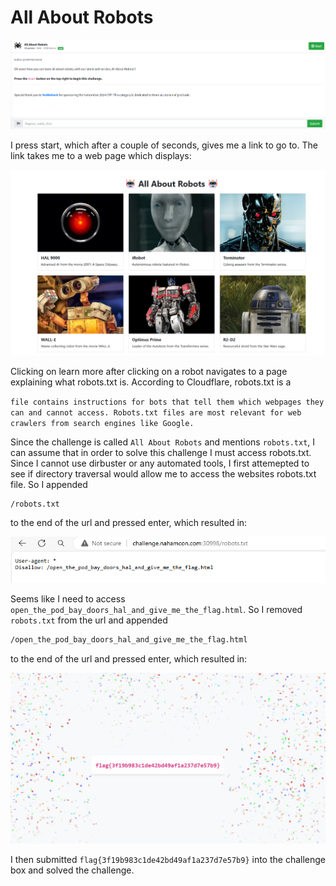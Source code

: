 # All About Robots
![](../images/all-about-robots-part-1.png)

I press start, which after a couple of seconds, gives me a link to go to. The link takes me to a web page which displays:

![](../images/all-about-robots-part-2.png)

Clicking on learn more after clicking on a robot navigates to a page explaining what robots.txt is. According to Cloudflare, robots.txt is a

`file contains instructions for bots that tell them which webpages they can and cannot access. Robots.txt files are most relevant for web crawlers from search engines like Google.`

Since the challenge is called `All About Robots` and mentions `robots.txt`, I can assume that in order to solve this challenge I must access robots.txt. Since I cannot use dirbuster or any automated tools, I first attemepted to see if directory traversal would allow me to access the websites robots.txt file. So I appended

```txt
/robots.txt
```

to the end of the url and pressed enter, which resulted in:

![](../images/all-about-robots-part-3.png)

Seems like I need to access `open_the_pod_bay_doors_hal_and_give_me_the_flag.html`. So I removed `robots.txt` from the url and appended 

```txt
/open_the_pod_bay_doors_hal_and_give_me_the_flag.html
```

to the end of the url and pressed enter, which resulted in:

![](../images/all-about-robots-part-4.png)

I then submitted `flag{3f19b983c1de42bd49af1a237d7e57b9}` into the challenge box and solved the challenge.









